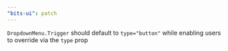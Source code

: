 ```yaml
---
"bits-ui": patch
---
```


`DropdownMenu.Trigger` should default to `type="button"` while enabling users to override via the `type` prop
